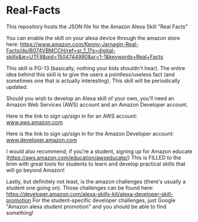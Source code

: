# Real-Facts
This repository hosts the JSON file for the Amazon Alexa Skill "Real Facts"

You can enable the skill on your alexa device through the amazon store here: https://www.amazon.com/Kenny-Jarnagin-Real-Facts/dp/B074VBMCCH/ref=sr_1_1?s=digital-skills&ie=UTF8&qid=1504744980&sr=1-1&keywords=Real+Facts

This skill is PG-13 (basically, nothing your kids shouldn't hear). The entire idea behind this skill is to give the users a pointless/useless fact (and sometimes one that is actually interesting). This skill will be periodically updated.

Should you wish to develop an Alexa skill of your own, you'll need an Amazon Web Services (AWS) account and an Amazon Developer account.


Here is the link to sign up/sign in for an AWS account: www.aws.amazon.com 

Here is the link to sign up/sign in for the Amazon Developer account: www.developer.amazon.com

I would also recommend, if you're a student, signing up for Amazon educate (https://aws.amazon.com/education/awseducate/) This is FILLED to the brim with great tools for students to learn and develop practical skills that will go beyond Amazon!

Lastly, but definitely not least, is the amazon challenges (there's usually a student one going on). Those challenges can be found here: https://developer.amazon.com/alexa-skills-kit/alexa-developer-skill-promotion For the student-specific developer challenges, just Google "Amazon alexa student promotion" and you should be able to find something!
